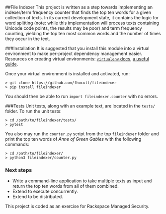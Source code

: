 ##File Indexer
This project is written as a step towards implementing an indexer/term
frequency counter that finds the top ten words for a given collection of texts.
In its current development state, it contains the logic for word splitting
(note: while this implementation will process texts containing Unicode code
points, the results may be poor) and term frequency counting, yielding the top
ten most common words and the number of times they occur in the text.

###Installation
It is suggested that you install this module into a virtual environment to make
per-project dependency management easier. Resources on creating virtual
environments: [`virtualenv` docs](https://virtualenv.pypa.io/en/stable/),
[a useful guide](http://docs.python-guide.org/en/latest/dev/virtualenvs/).

Once your virtual environment is installed and activated, run:
```
> git clone https://github.com/fhocutt/fileindexer
> pip install fileindexer
```

You should then be able to run `import fileindexer.counter` with no errors.

###Tests
Unit tests, along with an example text, are located in the `tests/` folder.
To run the unit tests:
```
> cd /path/to/fileindexer/tests/
> pytest
```

You also may run the `counter.py` script from the top `fileindexer` folder
and print the top ten words of _Anne of Green Gables_ with the following
commands:
```
> cd /path/to/fileindexer/
> python3 fileindexer/counter.py
```

### Next steps
* Write a command-line application to take multiple texts as input and return
  the top ten words from all of them combined.
* Extend to execute concurrently.
* Extend to be distributed.

This project is coded as an exercise for Rackspace Managed Security.
